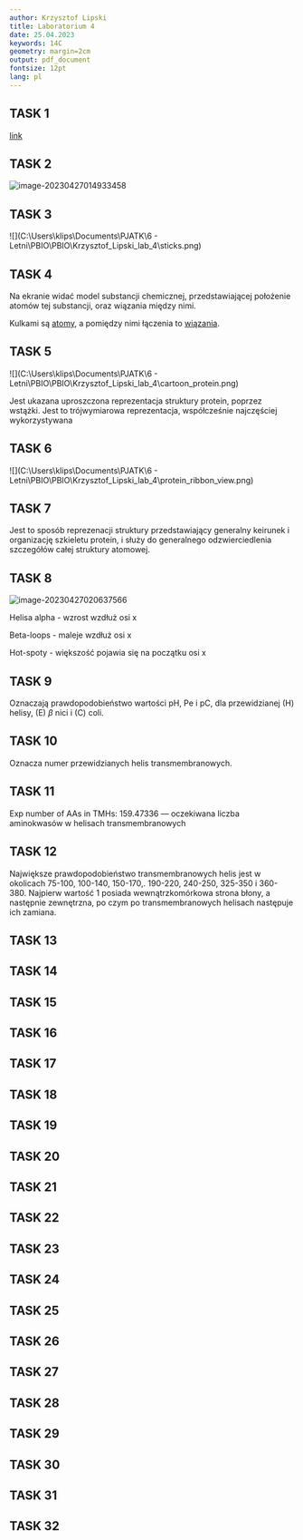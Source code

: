 ```yaml
---
author: Krzysztof Lipski
title: Laboratorium 4
date: 25.04.2023
keywords: 14C
geometry: margin=2cm
output: pdf_document
fontsize: 12pt
lang: pl
---
```


## TASK 1

[link](https://www.rcsb.org/structure/5O9Z)

## TASK 2

![image-20230427014933458](C:\Users\klips\AppData\Roaming\Typora\typora-user-images\image-20230427014933458.png)

## TASK 3

![](C:\Users\klips\Documents\PJATK\6 - Letni\PBIO\PBIO\Krzysztof_Lipski_lab_4\sticks.png)

## TASK 4

Na ekranie widać model substancji chemicznej, przedstawiającej położenie atomów tej substancji, oraz wiązania między nimi.

Kulkami są <u>atomy</u>, a pomiędzy nimi łączenia to <u>wiązania</u>.

## TASK 5

![](C:\Users\klips\Documents\PJATK\6 - Letni\PBIO\PBIO\Krzysztof_Lipski_lab_4\cartoon_protein.png)

Jest ukazana uproszczona reprezentacja struktury protein, poprzez wstążki. Jest to trójwymiarowa reprezentacja, współcześnie najczęściej wykorzystywana

## TASK 6

![](C:\Users\klips\Documents\PJATK\6 - Letni\PBIO\PBIO\Krzysztof_Lipski_lab_4\protein_ribbon_view.png)

## TASK 7

Jest to sposób reprezenacji struktury przedstawiający generalny keirunek i organizację szkieletu protein, i służy do generalnego odzwierciedlenia szczegółów całej struktury atomowej.

## TASK 8

![image-20230427020637566](C:\Users\klips\AppData\Roaming\Typora\typora-user-images\image-20230427020637566.png)

Helisa alpha - wzrost wzdłuż osi x

Beta-loops - maleje wzdłuż osi x

Hot-spoty - większość pojawia się na początku osi x

## TASK 9

Oznaczają prawdopodobieństwo wartości pH, Pe i pC, dla przewidzianej (H) helisy, (E) $\beta$ nici i (C) coli.

## TASK 10

Oznacza numer przewidzianych helis transmembranowych.

## TASK 11

Exp number of AAs in TMHs: 159.47336 — oczekiwana liczba aminokwasów w helisach transmembranowych

## TASK 12

Największe prawdopodobieństwo transmembranowych helis jest w okolicach 75-100, 100-140, 150-170,. 190-220, 240-250, 325-350 i 360-380. Najpierw wartość 1 posiada wewnątrzkomórkowa strona błony, a następnie zewnętrzna, po czym po transmembranowych helisach następuje ich zamiana.

## TASK 13

## TASK 14

## TASK 15

## TASK 16

## TASK 17

## TASK 18

## TASK 19

## TASK 20

## TASK 21

## TASK 22

## TASK 23

## TASK 24

## TASK 25

## TASK 26

## TASK 27

## TASK 28

## TASK 29

## TASK 30

## TASK 31

## TASK 32

